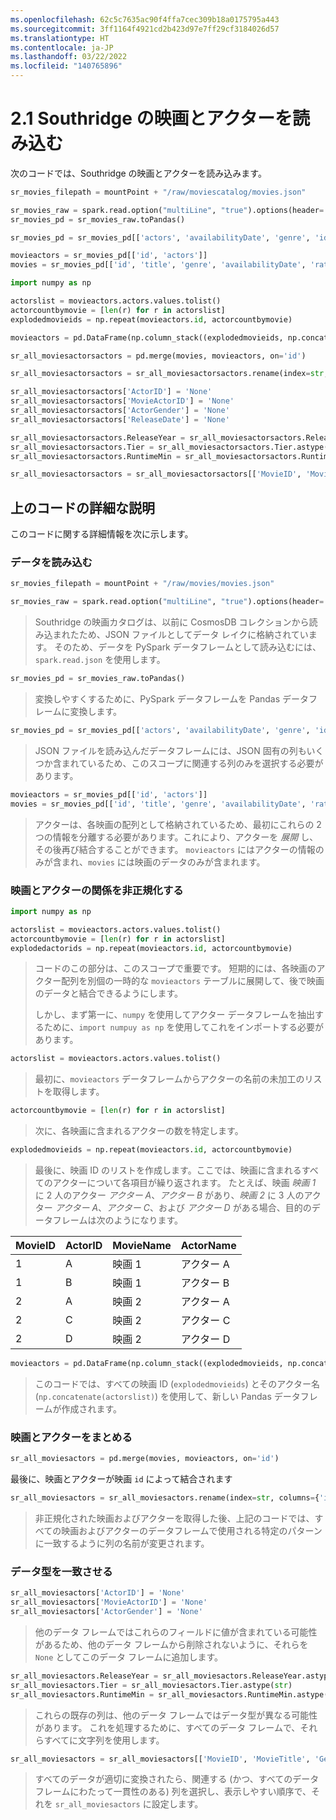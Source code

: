 ```yaml
---
ms.openlocfilehash: 62c5c7635ac90f4ffa7cec309b18a0175795a443
ms.sourcegitcommit: 3ff1164f4921cd2b423d97e7ff29cf3184026d57
ms.translationtype: HT
ms.contentlocale: ja-JP
ms.lasthandoff: 03/22/2022
ms.locfileid: "140765896"
---
```

# <a name="21-loading-southridge-movies-and-actors"></a>2.1 Southridge の映画とアクターを読み込む

次のコードでは、Southridge の映画とアクターを読み込みます。

```python
sr_movies_filepath = mountPoint + "/raw/moviescatalog/movies.json"

sr_movies_raw = spark.read.option("multiLine", "true").options(header='true', inferschema='true').json(sr_movies_filepath)
sr_movies_pd = sr_movies_raw.toPandas()

sr_movies_pd = sr_movies_pd[['actors', 'availabilityDate', 'genre', 'id', 'rating', 'releaseYear', 'runtime', 'streamingAvailabilityDate', 'tier', 'title']]

movieactors = sr_movies_pd[['id', 'actors']]
movies = sr_movies_pd[['id', 'title', 'genre', 'availabilityDate', 'rating', 'releaseYear', 'runtime', 'streamingAvailabilityDate', 'tier']]

import numpy as np

actorslist = movieactors.actors.values.tolist()
actorcountbymovie = [len(r) for r in actorslist]
explodedmovieids = np.repeat(movieactors.id, actorcountbymovie)

movieactors = pd.DataFrame(np.column_stack((explodedmovieids, np.concatenate(actorslist))), columns=movieactors.columns)

sr_all_moviesactorsactors = pd.merge(movies, movieactors, on='id')

sr_all_moviesactorsactors = sr_all_moviesactorsactors.rename(index=str, columns={'id': 'MovieID', 'title': 'MovieTitle', 'genre': 'Genre', 'availabilityDate': 'AvailabilityDate', 'rating': 'Rating', 'releaseYear': 'ReleaseYear', 'runtime': 'RuntimeMin', 'streamingAvailabilityDate': 'StreamingAvailabilityDate', 'tier': 'Tier', 'actors': 'ActorName'})

sr_all_moviesactorsactors['ActorID'] = 'None'
sr_all_moviesactorsactors['MovieActorID'] = 'None'
sr_all_moviesactorsactors['ActorGender'] = 'None'
sr_all_moviesactorsactors['ReleaseDate'] = 'None'

sr_all_moviesactorsactors.ReleaseYear = sr_all_moviesactorsactors.ReleaseYear.astype(str)
sr_all_moviesactorsactors.Tier = sr_all_moviesactorsactors.Tier.astype(str)
sr_all_moviesactorsactors.RuntimeMin = sr_all_moviesactorsactors.RuntimeMin.astype(str)

sr_all_moviesactorsactors = sr_all_moviesactorsactors[['MovieID', 'MovieTitle', 'Genre', 'ReleaseDate', 'AvailabilityDate', 'StreamingAvailabilityDate', 'ReleaseYear', 'Tier', 'Rating', 'RuntimeMin', 'MovieActorID', 'ActorID', 'ActorName', 'ActorGender']]
```

## <a name="detailing-the-code-above"></a>上のコードの詳細な説明

このコードに関する詳細情報を次に示します。

### <a name="loading-the-data"></a>データを読み込む

```python
sr_movies_filepath = mountPoint + "/raw/movies/movies.json"

sr_movies_raw = spark.read.option("multiLine", "true").options(header='true', inferschema='true').json(sr_movies_filepath)
```

> Southridge の映画カタログは、以前に CosmosDB コレクションから読み込まれたため、JSON ファイルとしてデータ レイクに格納されています。 そのため、データを PySpark データフレームとして読み込むには、`spark.read.json` を使用します。

```python
sr_movies_pd = sr_movies_raw.toPandas()
```

> 変換しやすくするために、PySpark データフレームを Pandas データフレームに変換します。

```python
sr_movies_pd = sr_movies_pd[['actors', 'availabilityDate', 'genre', 'id', 'rating', 'releaseYear', 'runtime', 'streamingAvailabilityDate', 'tier', 'title']]
```

> JSON ファイルを読み込んだデータフレームには、JSON 固有の列もいくつか含まれているため、このスコープに関連する列のみを選択する必要があります。

```python
movieactors = sr_movies_pd[['id', 'actors']]
movies = sr_movies_pd[['id', 'title', 'genre', 'availabilityDate', 'rating', 'releaseYear', 'runtime', 'streamingAvailabilityDate', 'tier']]
```

> アクターは、各映画の配列として格納されているため、最初にこれらの 2 つの情報を分離する必要があります。これにより、アクターを *展開* し、その後再び結合することができます。 `movieactors` にはアクターの情報のみが含まれ、`movies` には映画のデータのみが含まれます。

### <a name="denormalizing-the-movies-and-actors-relationship"></a>映画とアクターの関係を非正規化する

```python
import numpy as np

actorslist = movieactors.actors.values.tolist()
actorcountbymovie = [len(r) for r in actorslist]
explodedactorids = np.repeat(movieactors.id, actorcountbymovie)
```

> コードのこの部分は、このスコープで重要です。 短期的には、各映画のアクター配列を別個の一時的な `movieactors` テーブルに展開して、後で映画のデータと結合できるようにします。
>
> しかし、まず第一に、`numpy` を使用してアクター データフレームを抽出するために、`import numpuy as np` を使用してこれをインポートする必要があります。

```python
actorslist = movieactors.actors.values.tolist()
```

> 最初に、`movieactors` データフレームからアクターの名前の未加工のリストを取得します。

```python
actorcountbymovie = [len(r) for r in actorslist]
```

> 次に、各映画に含まれるアクターの数を特定します。

```python
explodedmovieids = np.repeat(movieactors.id, actorcountbymovie)
```

> 最後に、映画 ID のリストを作成します。ここでは、映画に含まれるすべてのアクターについて各項目が繰り返されます。 たとえば、映画 *映画 1* に 2 人のアクター *アクター A*、*アクター B* があり、*映画 2* に 3 人のアクター *アクター A*、*アクター C*、および *アクター D* がある場合、目的のデータフレームは次のようになります。

|MovieID|ActorID|MovieName|ActorName|
|-------|-------|---------|---------|
|1|A|映画 1|アクター A|
|1|B|映画 1|アクター B|
|2|A|映画 2|アクター A|
|2|C|映画 2|アクター C|
|2|D|映画 2|アクター D|

```python
movieactors = pd.DataFrame(np.column_stack((explodedmovieids, np.concatenate(actorslist))), columns=movieactors.columns)
```

> このコードでは、すべての映画 ID (`explodedmovieids`) とそのアクター名 (`np.concatenate(actorslist)`) を使用して、新しい Pandas データフレームが作成されます。

### <a name="bringing-movies-and-actors-together"></a>映画とアクターをまとめる

```python
sr_all_moviesactors = pd.merge(movies, movieactors, on='id')
```

最後に、映画とアクターが映画 `id` によって結合されます

```python
sr_all_moviesactors = sr_all_moviesactors.rename(index=str, columns={'id': 'MovieID', 'title': 'MovieTitle', 'genre': 'Genre', 'availabilityDate': 'AvailabilityDate', 'rating': 'Rating', 'releaseYear': 'ReleaseYear', 'runtime': 'RuntimeMin', 'streamingAvailabilityDate': 'StreamingAvailabilityDate', 'tier': 'Tier', 'actors': 'ActorName'})
```

> 非正規化された映画およびアクターを取得した後、上記のコードでは、すべての映画およびアクターのデータフレームで使用される特定のパターンに一致するように列の名前が変更されます。

### <a name="conforming-the-data-types"></a>データ型を一致させる

```python
sr_all_moviesactors['ActorID'] = 'None'
sr_all_moviesactors['MovieActorID'] = 'None'
sr_all_moviesactors['ActorGender'] = 'None'
```

> 他のデータ フレームではこれらのフィールドに値が含まれている可能性があるため、他のデータ フレームから削除されないように、それらを `None` としてこのデータ フレームに追加します。

```python
sr_all_moviesactors.ReleaseYear = sr_all_moviesactors.ReleaseYear.astype(str)
sr_all_moviesactors.Tier = sr_all_moviesactors.Tier.astype(str)
sr_all_moviesactors.RuntimeMin = sr_all_moviesactors.RuntimeMin.astype(str)
```

> これらの既存の列は、他のデータ フレームではデータ型が異なる可能性があります。 これを処理するために、すべてのデータ フレームで、それらすべてに文字列を使用します。

```python
sr_all_moviesactors = sr_all_moviesactors[['MovieID', 'MovieTitle', 'Genre', 'AvailabilityDate', 'StreamingAvailabilityDate', 'ReleaseYear', 'Tier', 'Rating', 'RuntimeMin', 'MovieActorID', 'ActorID', 'ActorName', 'ActorGender']]
```

> すべてのデータが適切に変換されたら、関連する (かつ、すべてのデータ フレームにわたって一貫性のある) 列を選択し、表示しやすい順序で、それを `sr_all_moviesactors` に設定します。